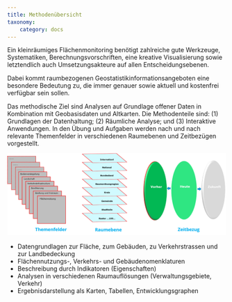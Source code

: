 ```yaml
---
title: Methodenübersicht
taxonomy:
    category: docs
---
```


Ein kleinräumiges Flächenmonitoring benötigt zahlreiche gute Werkzeuge, Systematiken,  Berechnungsvorschriften, eine kreative Visualisierung sowie letztendlich auch Umsetzungsakteure auf allen Entscheidungsebenen. 

Dabei kommt raumbezogenen Geostatistikinformationsangeboten eine besondere Bedeutung zu, die immer genauer sowie aktuell und kostenfrei verfügbar sein sollen.  

Das methodische Ziel sind Analysen auf Grundlage offener Daten in Kombination mit Geobasisdaten und Altkarten. Die Methodenteile sind: (1) Grundlagen der Datenhaltung; (2) Räumliche Analyse; und (3) Interaktive Anwendungen. In den Übung und Aufgaben werden nach und nach relevante Themenfelder in verschiedenen Raumebenen und Zeitbezügen vorgestellt.  

![abb_monitoring_thema_ebene_zeit](abb_monitoring_thema_ebene_zeit.png)

- Datengrundlagen zur Fläche, zum Gebäuden, zu Verkehrstrassen und zur Landbedeckung
- Flächennutzungs-, Verkehrs- und Gebäudenomenklaturen
- Beschreibung durch Indikatoren (Eigenschaften)
- Analysen in verschiedenen Raumauflösungen (Verwaltungsgebiete, Verkehr)
- Ergebnisdarstellung als Karten, Tabellen, Entwicklungsgraphen
